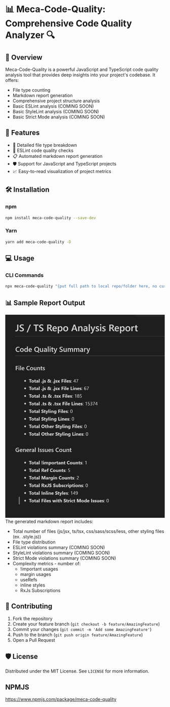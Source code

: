 # 📊 Meca-Code-Quality: Comprehensive Code Quality Analyzer 🔍

## 🌟 Overview

Meca-Code-Quality is a powerful JavaScript and TypeScript code quality analysis tool that provides deep insights into your project's codebase. It offers:
- File type counting
- Markdown report generation
- Comprehensive project structure analysis
- Basic ESLint analysis (COMING SOON)
- Basic StyleLint analysis (COMING SOON)
- Basic Strict Mode analysis (COMING SOON)

## 🚀 Features

- 📁 Detailed file type breakdown
- 🔬 ESLint code quality checks
- 📋 Automated markdown report generation
- 🛡️ Support for JavaScript and TypeScript projects
- 📈 Easy-to-read visualization of project metrics

## 🛠️ Installation

### npm
```bash
npm install meca-code-quality --save-dev
```

### Yarn
```bash
yarn add meca-code-quality -D
```

## 💻 Usage

### CLI Commands

```bash
npx meca-code-quality "{put full path to local repo/folder here, no curly braces}"
```

## 📊 Sample Report Output

![img.png](img.png)
The generated markdown report includes:
- Total number of files (js/jsx, ts/tsx, css/sass/scss/less, other styling files (ex. .style.js))
- File type distribution
- ESLint violations summary (COMING SOON)
- StyleLint violations summary (COMING SOON)
- Strict Mode violations summary (COMING SOON)
- Complexity metrics - number of:
  - !important usages
  - margin usages
  - useRefs
  - inline styles
  - RxJs Subscriptions

## 🤝 Contributing

1. Fork the repository
2. Create your feature branch (`git checkout -b feature/AmazingFeature`)
3. Commit your changes (`git commit -m 'Add some AmazingFeature'`)
4. Push to the branch (`git push origin feature/AmazingFeature`)
5. Open a Pull Request

## 🛡️ License

Distributed under the MIT License. See `LICENSE` for more information.

## NPMJS

https://www.npmjs.com/package/meca-code-quality
